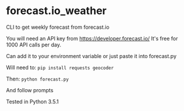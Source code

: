 # forecast.io_weather

CLI to get weekly forecast from forecast.io

You will need an API key from https://developer.forecast.io/
It's free for 1000 API calls per day.

Can add it to your environment variable or just paste it into forecast.py

Will need to:
`pip install requests geocoder`

Then:
`python forecast.py`

And follow prompts

Tested in Python 3.5.1
